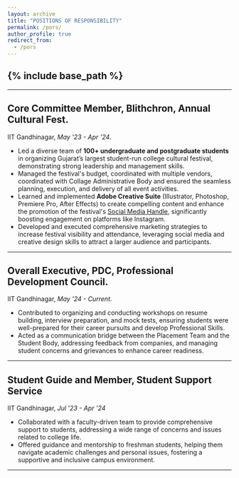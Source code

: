 ```yaml
---
layout: archive
title: "POSITIONS OF RESPONSIBILITY"
permalink: /pors/
author_profile: true
redirect_from:
  - /pors
---
```


{% include base_path %}
-----
-----


## Core Committee Member, Blithchron, Annual Cultural Fest.
IIT Gandhinagar, _May '23 - Apr '24_.

* Led a diverse team of **100+ undergraduate and postgraduate students** in organizing Gujarat’s largest student-run college cultural festival, demonstrating strong leadership and management skills.
* Managed the festival's budget, coordinated with multiple vendors, coordinated with Collage Administrative Body and ensured the seamless planning, execution, and delivery of all event activities.
* Learned and implemented **Adobe Creative Suite** (Illustrator, Photoshop, Premiere Pro, After Effects) to create compelling content and enhance the promotion of the festival's [Social Media Handle](https://www.instagram.com/blithchron_iitgn?igsh=MWV2ZzFjemVibWQ3cg==), significantly boosting engagement on platforms like Instagram.
* Developed and executed comprehensive marketing strategies to increase festival visibility and attendance, leveraging social media and creative design skills to attract a larger audience and participants.
---
  

## Overall Executive, PDC, Professional Development Council.
IIT Gandhinagar, _May '24 - Current_.

* Contributed to organizing and conducting workshops on resume building, interview preparation, and mock tests, ensuring students were well-prepared for their career pursuits and develop Professional Skills.
* Acted as a communication bridge between the Placement Team and the Student Body, addressing feedback from companies, and managing student concerns and grievances to enhance career readiness.
--- 

## Student Guide and Member, Student Support Service
IIT Gandhinagar, _Jul '23 - Apr '24_

* Collaborated with a faculty-driven team to provide comprehensive support to students, addressing a wide range of concerns and issues related to college life.
* Offered guidance and mentorship to freshman students, helping them navigate academic challenges and personal issues, fostering a supportive and inclusive campus environment.
---
<!-- Projects:
======
  <ul>{% for post in site.teaching reversed %}
    {% include archive-single-cv.html %}
  {% endfor %}</ul> -->
  


<!-- Publications
======
  <ul>{% for post in site.publications reversed %}
    {% include archive-single-cv.html %}
  {% endfor %}</ul>
  
Talks
======
  <ul>{% for post in site.talks reversed %}
    {% include archive-single-talk-cv.html  %}
  {% endfor %}</ul>
  
  
Service and leadership
======
* Currently signed in to 43 different slack teams -->
